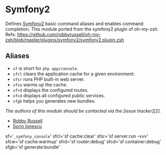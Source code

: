 Symfony2
=============

Defines [Symfony2][1] basic command aliases and enables command completion.
This module ported from the symfony2 plugin of oh-my-zsh.
Refs: https://github.com/robbyrussell/oh-my-zsh/blob/master/plugins/symfony2/symfony2.plugin.zsh

Aliases
-------

  - `sf` is short for `php app/console`.
  - `sfcl` clears the application cache for a given environment.
  - `sfsr` runs PHP built-in web server.
  - `sfcw` warms up the cache.
  - `sfrd` displays the configured routes.
  - `sfcd` displays all configured public services.
  - `sfgb` helps you generates new bundles.

*The authors of this module should be contacted via the [issue tracker][2].*

  - [Robby Russell](https://github.com/robbyrussell)
  - [Sorin Ionescu](https://github.com/sorin-ionescu)

[1]: https://symfony.com

sf='`_symfony_console`'
sfcl='sf cache:clear'
sfsr='sf server:run -vvv'
sfcw='sf cache:warmup'
sfrd='sf router:debug'
sfcd='sf container:debug'
sfgb='sf generate:bundle'
